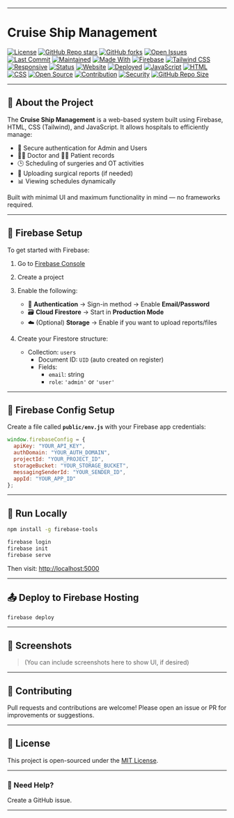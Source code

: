 
---

# Cruise Ship Management

[![License](https://img.shields.io/github/license/arshc0der/Cruise-Ship-Management?color=blue)](LICENSE)
[![GitHub Repo stars](https://img.shields.io/github/stars/arshc0der/Cruise-Ship-Management?style=social)](https://github.com/arshc0der/Cruise-Ship-Management/stargazers)
[![GitHub forks](https://img.shields.io/github/forks/arshc0der/Cruise-Ship-Management?style=social)](https://github.com/arshc0der/Cruise-Ship-Management/network)
[![Open Issues](https://img.shields.io/github/issues/arshc0der/Cruise-Ship-Management)](https://github.com/arshc0der/Cruise-Ship-Management/issues)
[![Last Commit](https://img.shields.io/github/last-commit/arshc0der/Cruise-Ship-Management)](https://github.com/arshc0der/Cruise-Ship-Management/commits/main)
[![Maintained](https://img.shields.io/maintenance/yes/2025)]()
[![Made With](https://img.shields.io/badge/Made%20With-JavaScript-yellow)]()
[![Firebase](https://img.shields.io/badge/Backend-Firebase-orange)]()
[![Tailwind CSS](https://img.shields.io/badge/Style-TailwindCSS-blue)]()
[![Responsive](https://img.shields.io/badge/Responsive-Yes-brightgreen)]()
[![Status](https://img.shields.io/badge/Project-Complete-success)]()
[![Website](https://img.shields.io/website?down_color=red&down_message=offline&up_color=green&up_message=live&url=https%3A%2F%2Ffirebase.google.com)]()
[![Deployed](https://img.shields.io/badge/Deployed-Firebase%20Hosting-success)]()
[![JavaScript](https://img.shields.io/badge/Language-JavaScript-yellow)]()
[![HTML](https://img.shields.io/badge/Markup-HTML5-red)]()
[![CSS](https://img.shields.io/badge/Style-CSS3-blue)]()
[![Open Source](https://img.shields.io/badge/Open%20Source-Yes-brightgreen)]()
[![Contribution](https://img.shields.io/badge/Contributions-Welcome-lightgrey)]()
[![Security](https://img.shields.io/badge/Security-Firestore%20Rules-important)]()
[![GitHub Repo Size](https://img.shields.io/github/repo-size/arshc0der/Cruise-Ship-Management)]()

---

## 📖 About the Project

The **Cruise Ship Management** is a web-based system built using Firebase, HTML, CSS (Tailwind), and JavaScript. It allows hospitals to efficiently manage:

- 🔐 Secure authentication for Admin and Users
- 👨‍⚕️ Doctor and 👩‍⚕️ Patient records
- 🕒 Scheduling of surgeries and OT activities
- 📃 Uploading surgical reports (if needed)
- 📊 Viewing schedules dynamically

Built with minimal UI and maximum functionality in mind — no frameworks required.

---

## 🔧 Firebase Setup

To get started with Firebase:

1. Go to [Firebase Console](https://console.firebase.google.com)
2. Create a project
3. Enable the following:
   - 🔑 **Authentication** → Sign-in method → Enable **Email/Password**
   - 🗃️ **Cloud Firestore** → Start in **Production Mode**
   - ☁️ (Optional) **Storage** → Enable if you want to upload reports/files

4. Create your Firestore structure:
   - Collection: `users`
     - Document ID: `UID` (auto created on register)
     - Fields:
       - `email`: string
       - `role`: `'admin'` or `'user'`

---

## 🔐 Firebase Config Setup

Create a file called **`public/env.js`** with your Firebase app credentials:

```js
window.firebaseConfig = {
  apiKey: "YOUR_API_KEY",
  authDomain: "YOUR_AUTH_DOMAIN",
  projectId: "YOUR_PROJECT_ID",
  storageBucket: "YOUR_STORAGE_BUCKET",
  messagingSenderId: "YOUR_SENDER_ID",
  appId: "YOUR_APP_ID"
};
````
---

## 🚀 Run Locally

```bash
npm install -g firebase-tools

firebase login
firebase init
firebase serve
```

Then visit: [http://localhost:5000](http://localhost:5000)

---

## 📤 Deploy to Firebase Hosting

```bash
firebase deploy
```

---

## 📸 Screenshots

> (You can include screenshots here to show UI, if desired)

---

## 🙌 Contributing

Pull requests and contributions are welcome!
Please open an issue or PR for improvements or suggestions.

---

## 📜 License

This project is open-sourced under the [MIT License](LICENSE).

---

### 💬 Need Help?

Create a GitHub issue.

---
